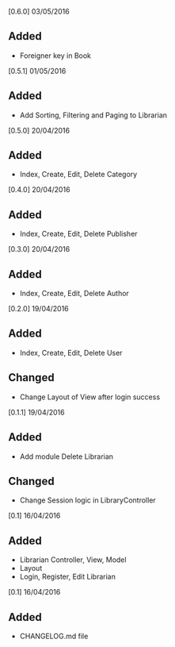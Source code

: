 [0.6.0] 03/05/2016

## Added
- Foreigner key in Book

[0.5.1] 01/05/2016

## Added
- Add Sorting, Filtering and Paging to Librarian 


[0.5.0] 20/04/2016

## Added 
- Index, Create, Edit, Delete Category

[0.4.0] 20/04/2016

## Added 
- Index, Create, Edit, Delete Publisher

[0.3.0] 20/04/2016

## Added 
- Index, Create, Edit, Delete Author


[0.2.0] 19/04/2016

## Added 
- Index, Create, Edit, Delete User

## Changed
- Change Layout of View after login success


[0.1.1] 19/04/2016

## Added
- Add module Delete Librarian

## Changed

- Change Session logic in LibraryController

[0.1] 16/04/2016

## Added
- Librarian Controller, View, Model
- Layout
- Login, Register, Edit Librarian

[0.1] 16/04/2016

## Added
- CHANGELOG.md file
